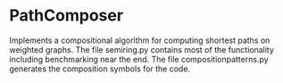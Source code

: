 # PathComposer
Implements a compositional algorithm for computing shortest paths on weighted graphs. The file semiring.py contains most of the functionality including benchmarking near the end. The file compositionpatterns.py generates the composition symbols for the code.
